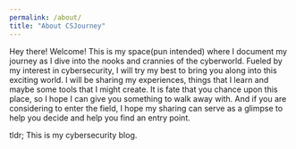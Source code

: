 ```yaml
---
permalink: /about/
title: "About CSJourney"
---
```


Hey there! Welcome! This is my space(pun intended) where I document my journey as I dive into the nooks and crannies of the cyberworld. Fueled by my interest in cybersecurity, I will try my best to bring you along into this exciting world. I will be sharing my experiences, things that I learn and maybe some tools that I might create. It is fate that you chance upon this place, so I hope I can give you something to walk away with. And if you are considering to enter the field, I hope my sharing can serve as a glimpse to help you decide and help you find an entry point.

tldr; This is my cybersecurity blog.
